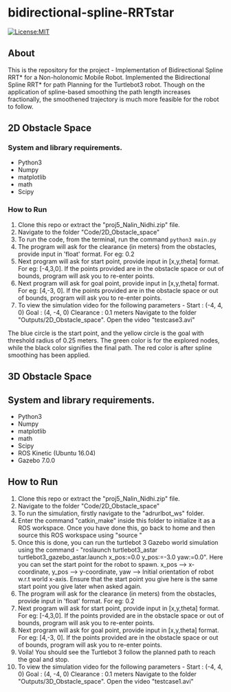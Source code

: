 # bidirectional-spline-RRTstar
[![License:MIT](https://img.shields.io/badge/License-MIT-green.svg)](https://github.com/nalindas9/bidirectional-spline-RRTstar/blob/master/LICENSE)

## About
This is the repository for the project - Implementation of Bidirectional Spline RRT* for a Non-holonomic Mobile Robot. Implemented the Bidirectional Spline RRT* for path Planning for the Turtlebot3 robot. Though on the application of spline-based smoothing the path length increases fractionally, the smoothened trajectory is much more feasible for the robot to follow.

## 2D Obstacle Space

### System and library requirements.
 - Python3
 - Numpy
 - matplotlib
 - math
 - Scipy
 
### How to Run
1. Clone this repo or extract the "proj5_Nalin_Nidhi.zip" file. <br>
2. Navigate to the folder "Code/2D_Obstacle_space" <br>
3. To run the code, from the terminal, run the command `python3 main.py` <br>
4. The program will ask for the clearance (in meters) from the obstacles, provide input in 'float' format. For eg: 0.2<br>
5. Next program will ask for start point, provide input in [x,y,theta] format. For eg: [-4,3,0]. If the points provided are in the obstacle space or out of bounds, program will ask you to re-enter points.<br>
6. Next program will ask for goal point, provide input in [x,y,theta] format. For eg: [4,-3, 0].
If the points provided are in the obstacle space or out of bounds, program will ask you to re-enter points.<br>
7. To view the simulation video for the following parameters - 
Start : (-4, 4, 0)
Goal : (4, -4, 0)
Clearance : 0.1 meters
Navigate to the folder "Outputs/2D_Obstacle_space". Open the video "testcase3.avi"<br>

The blue circle is the start point, and the yellow circle is the goal with threshold radius of 0.25 meters. The green color is for the explored nodes, while the black color signifies the final path. The red color is after spline smoothing has been applied.

## 3D Obstacle Space

## System and library requirements.
 - Python3
 - Numpy
 - matplotlib
 - math
 - Scipy
 - ROS Kinetic (Ubuntu 16.04)
 - Gazebo 7.0.0
 
## How to Run
1. Clone this repo or extract the "proj5_Nalin_Nidhi.zip" file. <br>
2. Navigate to the folder "Code/2D_Obstacle_space" <br>
3. To run the simulation, firstly navigate to the "adrurlbot_ws" folder. <br>
4. Enter the command "catkin_make" inside this folder to initialize it as a ROS workspace.
Once you have done this, go back to home and then source this ROS workspace using "source <path to setup.bash>"
5. Once this is done, you can run the turtlebot 3 Gazebo world simulation using the command - "roslaunch turtlebot3_astar turtlebot3_gazebo_astar.launch x_pos:=0.0 y_pos:=-3.0 yaw:=0.0". Here you can set the start point for the robot to spawn. x_pos --> x-coordinate, y_pos --> y-coordinate, yaw --> Initial orientation of robot w.r.t world x-axis. Ensure that the start point you give here is the same start point you give later when asked again.
6. The program will ask for the clearance (in meters) from the obstacles, provide input in 'float' format. For eg: 0.2<br>
5. Next program will ask for start point, provide input in [x,y,theta] format. For eg: [-4,3,0]. If the points provided are in the obstacle space or out of bounds, program will ask you to re-enter points.<br>
6. Next program will ask for goal point, provide input in [x,y,theta] format. For eg: [4,-3, 0].
If the points provided are in the obstacle space or out of bounds, program will ask you to re-enter points.<br>
7. Voila! You should see the Turtlebot 3 follow the planned path to reach the goal and stop.
8.  To view the simulation video for the following parameters - 
Start : (-4, 4, 0)
Goal : (4, -4, 0)
Clearance : 0.1 meters
Navigate to the folder "Outputs/3D_Obstacle_space". Open the video "testcase1.avi"<br>


